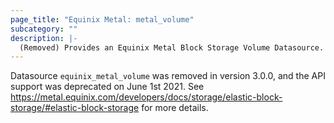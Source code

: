 ```yaml
---
page_title: "Equinix Metal: metal_volume"
subcategory: ""
description: |-
  (Removed) Provides an Equinix Metal Block Storage Volume Datasource.
---
```


Datasource `equinix_metal_volume` was removed in version 3.0.0, and the API support was deprecated on June 1st 2021. See https://metal.equinix.com/developers/docs/storage/elastic-block-storage/#elastic-block-storage for more details.

